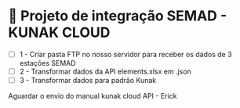 # 📌  Projeto de integração SEMAD - KUNAK CLOUD

- [ ] 1 - Criar pasta FTP no nosso servidor para receber os dados de 3 estações SEMAD
- [ ] 2 - Transformar dados da API elements.xlsx em .json
- [ ] 3 - Transformar dados para padrão Kunak

 Aguardar o envio do manual kunak cloud API - Erick
